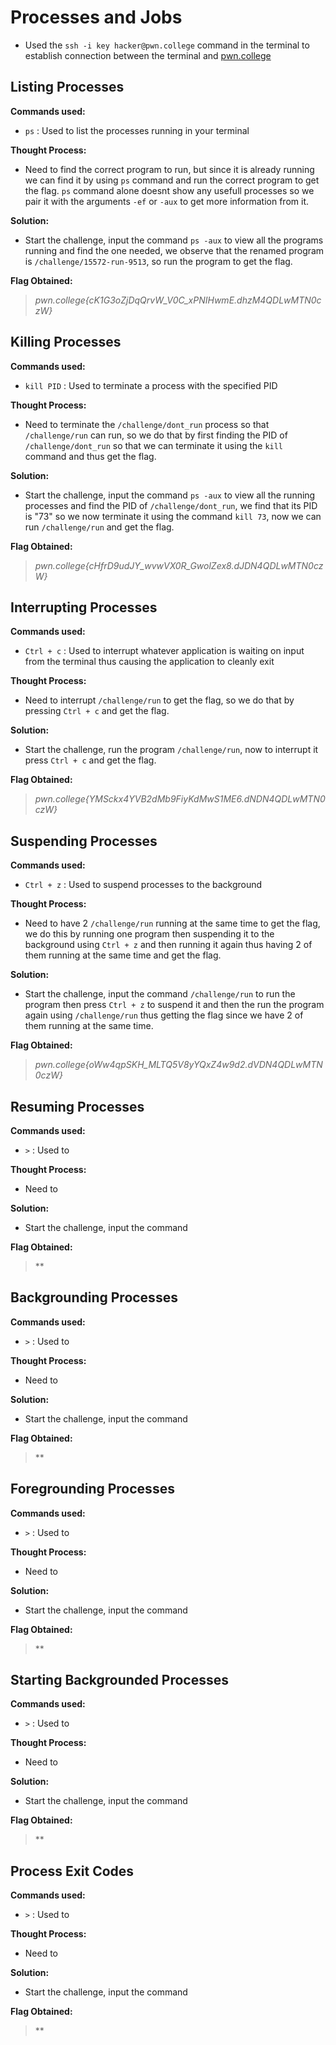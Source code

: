 # Processes and Jobs
- Used the `ssh -i key hacker@pwn.college` command in the terminal to establish connection between the terminal and [pwn.college](https://pwn.college/)

## Listing Processes
**Commands used:**
- `ps`  : Used to list the processes running in your terminal   

**Thought Process:**
- Need to find the correct program to run, but since it is already running we can find it by using `ps` command and run the correct program to get the flag. `ps` command alone doesnt show any usefull processes so we pair it with the arguments `-ef` or `-aux` to get more information from it.

**Solution:**
- Start the challenge, input the command `ps -aux` to view all the programs running and find the one needed, we observe that the renamed program is `/challenge/15572-run-9513`, so run the program to get the flag.

**Flag Obtained:**
> *pwn.college{cK1G3oZjDqQrvW_V0C_xPNIHwmE.dhzM4QDLwMTN0czW}*

## Killing Processes
**Commands used:**
- `kill PID`  : Used to terminate a process with the specified PID   

**Thought Process:**
- Need to terminate the `/challenge/dont_run` process so that `/challenge/run` can run, so we do that by first finding the PID of `/challenge/dont_run` so that we can terminate it using the `kill` command and thus get the flag. 

**Solution:**
- Start the challenge, input the command `ps -aux` to view all the running processes and find the PID of `/challenge/dont_run`, we find that its PID is "73" so we now terminate it using the command `kill 73`, now we can run `/challenge/run` and get the flag. 

**Flag Obtained:**
> *pwn.college{cHfrD9udJY_wvwVX0R_GwolZex8.dJDN4QDLwMTN0czW}*

## Interrupting Processes
**Commands used:**
- `Ctrl + c`  : Used to interrupt whatever application is waiting on input from the terminal thus causing the application to cleanly exit  

**Thought Process:**
- Need to interrupt `/challenge/run` to get the flag, so we do that by pressing `Ctrl + c` and get the flag.

**Solution:**
- Start the challenge, run the program `/challenge/run`, now to interrupt it press `Ctrl + c` and get the flag.

**Flag Obtained:**
> *pwn.college{YMSckx4YVB2dMb9FiyKdMwS1ME6.dNDN4QDLwMTN0czW}*

## Suspending Processes
**Commands used:**
- `Ctrl + z`  : Used to suspend processes to the background   

**Thought Process:**
- Need to have 2 `/challenge/run` running at the same time to get the flag, we do this by running one program then suspending it to the background using `Ctrl + z` and then running it again thus having 2 of them running at the same time and get the flag.

**Solution:**
- Start the challenge, input the command `/challenge/run` to run the program then press `Ctrl + z` to suspend it and then the run the program again using `/challenge/run` thus getting the flag since we have 2 of them running at the same time.

**Flag Obtained:**
> *pwn.college{oWw4qpSKH_MLTQ5V8yYQxZ4w9d2.dVDN4QDLwMTN0czW}*

## Resuming Processes
**Commands used:**
- `>`  : Used to   

**Thought Process:**
- Need to

**Solution:**
- Start the challenge, input the command

**Flag Obtained:**
> **

## Backgrounding Processes
**Commands used:**
- `>`  : Used to   

**Thought Process:**
- Need to

**Solution:**
- Start the challenge, input the command

**Flag Obtained:**
> **

## Foregrounding Processes
**Commands used:**
- `>`  : Used to   

**Thought Process:**
- Need to

**Solution:**
- Start the challenge, input the command

**Flag Obtained:**
> **

## Starting Backgrounded Processes
**Commands used:**
- `>`  : Used to   

**Thought Process:**
- Need to

**Solution:**
- Start the challenge, input the command

**Flag Obtained:**
> **

## Process Exit Codes
**Commands used:**
- `>`  : Used to   

**Thought Process:**
- Need to

**Solution:**
- Start the challenge, input the command

**Flag Obtained:**
> **
